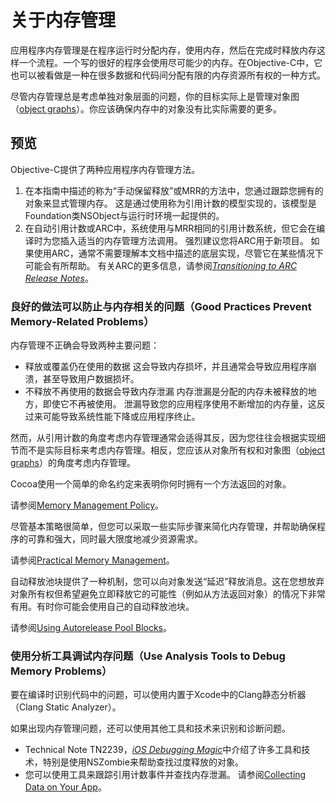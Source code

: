 # 关于内存管理

应用程序内存管理是在程序运行时分配内存，使用内存，然后在完成时释放内存这样一个流程。一个写的很好的程序会使用尽可能少的内存。在Objective-C中，它也可以被看做是一种在很多数据和代码间分配有限的内存资源所有权的一种方式。

尽管内存管理总是考虑单独对象层面的问题，你的目标实际上是管理对象图（[object graphs]()）。你应该确保内存中的对象没有比实际需要的更多。

## 预览

Objective-C提供了两种应用程序内存管理方法。

1. 在本指南中描述的称为“手动保留释放”或MRR的方法中，您通过跟踪您拥有的对象来显式管理内存。 这是通过使用称为引用计数的模型实现的，该模型是Foundation类NSObject与运行时环境一起提供的。
2. 在自动引用计数或ARC中，系统使用与MRR相同的引用计数系统，但它会在编译时为您插入适当的内存管理方法调用。 强烈建议您将ARC用于新项目。 如果使用ARC，通常不需要理解本文档中描述的底层实现，尽管它在某些情况下可能会有所帮助。 有关ARC的更多信息，请参阅[_Transitioning to ARC Release Notes_](https://developer.apple.com/library/content/releasenotes/ObjectiveC/RN-TransitioningToARC/Introduction/Introduction.html#//apple_ref/doc/uid/TP40011226)。

### 良好的做法可以防止与内存相关的问题（Good Practices Prevent Memory-Related Problems）

内存管理不正确会导致两种主要问题：

* 释放或覆盖仍在使用的数据
  这会导致内存损坏，并且通常会导致应用程序崩溃，甚至导致用户数据损坏。
* 不释放不再使用的数据会导致内存泄漏
  内存泄漏是分配的内存未被释放的地方，即使它不再被使用。 泄漏导致您的应用程序使用不断增加的内存量，这反过来可能导致系统性能下降或应用程序终止。

然而，从引用计数的角度考虑内存管理通常会适得其反，因为您往往会根据实现细节而不是实际目标来考虑内存管理。相反，您应该从对象所有权和对象图（[object graphs]()）的角度考虑内存管理。

Cocoa使用一个简单的命名约定来表明你何时拥有一个方法返回的对象。

请参阅[Memory Management Policy](https://developer.apple.com/library/content/documentation/Cocoa/Conceptual/MemoryMgmt/Articles/mmRules.html#//apple_ref/doc/uid/20000994-BAJHFBGH)。

尽管基本策略很简单，但您可以采取一些实际步骤来简化内存管理，并帮助确保程序的可靠和强大，同时最大限度地减少资源需求。

请参阅[Practical Memory Management](https://developer.apple.com/library/content/documentation/Cocoa/Conceptual/MemoryMgmt/Articles/mmPractical.html#//apple_ref/doc/uid/TP40004447-SW1)。

自动释放池块提供了一种机制，您可以向对象发送“延迟”释放消息。这在您想放弃对象所有权但希望避免立即释放它的可能性（例如从方法返回对象）的情况下非常有用。有时你可能会使用自己的自动释放池块。

请参阅[Using Autorelease Pool Blocks](https://developer.apple.com/library/content/documentation/Cocoa/Conceptual/MemoryMgmt/Articles/mmAutoreleasePools.html#//apple_ref/doc/uid/20000047-CJBFBEDI)。

### 使用分析工具调试内存问题（Use Analysis Tools to Debug Memory Problems）

要在编译时识别代码中的问题，可以使用内置于Xcode中的Clang静态分析器（Clang Static Analyzer）。

如果出现内存管理问题，还可以使用其他工具和技术来识别和诊断问题。

* Technical Note TN2239，[_iOS Debugging Magic_](https://developer.apple.com/library/content/technotes/tn2239/_index.html#//apple_ref/doc/uid/DTS40010638)中介绍了许多工具和技术，特别是使用NSZombie来帮助查找过度释放的对象。
* 您可以使用工具来跟踪引用计数事件并查找内存泄漏。 请参阅[Collecting Data on Your App](https://developer.apple.com/library/content/documentation/DeveloperTools/Conceptual/InstrumentsUserGuide/TheInstrumentsWorkflow.html#//apple_ref/doc/uid/TP40004652-CH5)。



